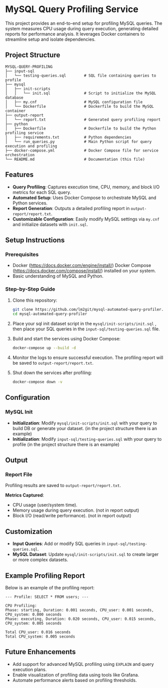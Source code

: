 
# MySQL Query Profiling Service

This project provides an end-to-end setup for profiling MySQL queries. The system measures CPU usage during query execution, generating detailed reports for performance analysis. It leverages Docker containers to streamline setup and isolate dependencies.

## Project Structure

```
MYSQL-QUERY-PROFILING
├── input-sql
│   └── testing-queries.sql        # SQL file containing queries to profile
├── mysql
│   ├── init-scripts
│   │   └── init.sql               # Script to initialize the MySQL database
│   ├── my.cnf                     # MySQL configuration file
│   └── Dockerfile                 # Dockerfile to build the MySQL container
├── output-report
│   └── report.txt                 # Generated query profiling report
├── python
│   ├── Dockerfile                 # Dockerfile to build the Python profiling service
│   ├── requirements.txt           # Python dependencies
│   └── run_queries.py             # Main Python script for query execution and profiling
├── docker-compose.yml             # Docker Compose file for service orchestration
└── README.md                      # Documentation (this file)
```

## Features

- **Query Profiling**: Captures execution time, CPU, memory, and block I/O metrics for each SQL query.
- **Automated Setup**: Uses Docker Compose to orchestrate MySQL and Python services.
- **Report Generation**: Outputs a detailed profiling report in `output-report/report.txt`.
- **Customizable Configuration**: Easily modify MySQL settings via `my.cnf` and initialize datasets with `init.sql`.

## Setup Instructions

### Prerequisites

- Docker (https://docs.docker.com/engine/install/) Docker Compose (https://docs.docker.com/compose/install/) installed on your system.
- Basic understanding of MySQL and Python.

### Step-by-Step Guide

1. Clone this repository:
   ```bash
   git clone https://github.com/lm2git/mysql-automated-query-profiler.git
   cd mysql-automated-query-profiler
   ```

2. Place your sql init dataset script in the `mysql/init-scripts/init.sql` , then place your SQL queries in the `input-sql/testing-queries.sql` file. 

3. Build and start the services using Docker Compose:
   ```bash
   docker-compose up --build -d
   ```

4. Monitor the logs to ensure successful execution. The profiling report will be saved to `output-report/report.txt`.

5. Shut down the services after profiling:
   ```bash
   docker-compose down -v
   ```

## Configuration

### MySQL Init 

- **Initialization**: Modify `mysql/init-scripts/init.sql` with your query to build DB or generate your dataset. (in the project structure there is an example)
- **Initialization**: Modify `input-sql/testing-queries.sql` with your query to profile  (in the project structure there is an example)

## Output

### Report File

Profiling results are saved to `output-report/report.txt`.

**Metrics Captured**:
- CPU usage (user/system time).
- Memory usage during query execution. (not in report output)
- Block I/O (read/write performance). (not in report output)

## Customization

- **Input Queries**: Add or modify SQL queries in `input-sql/testing-queries.sql`.
- **MySQL Dataset**: Update `mysql/init-scripts/init.sql` to create larger or more complex datasets.


## Example Profiling Report

Below is an example of the profiling report:

```
--- Profile: SELECT * FROM users; ---

CPU Profiling:
Phase: starting, Duration: 0.001 seconds, CPU_user: 0.001 seconds, CPU_system: 0.000 seconds
Phase: executing, Duration: 0.020 seconds, CPU_user: 0.015 seconds, CPU_system: 0.005 seconds

Total CPU_user: 0.016 seconds
Total CPU_system: 0.005 seconds
```

## Future Enhancements

- Add support for advanced MySQL profiling using `EXPLAIN` and query execution plans.
- Enable visualization of profiling data using tools like Grafana.
- Automate performance alerts based on profiling thresholds.
